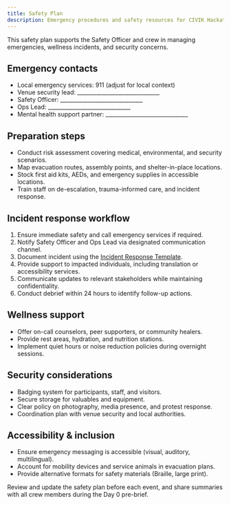 ```yaml
---
title: Safety Plan
description: Emergency procedures and safety resources for CIVIK Hackathons.
---
```


This safety plan supports the Safety Officer and crew in managing emergencies, wellness incidents, and security concerns.

## Emergency contacts

- Local emergency services: 911 (adjust for local context)
- Venue security lead: ______________________________
- Safety Officer: ______________________________
- Ops Lead: ______________________________
- Mental health support partner: ______________________________

## Preparation steps

- Conduct risk assessment covering medical, environmental, and security scenarios.
- Map evacuation routes, assembly points, and shelter-in-place locations.
- Stock first aid kits, AEDs, and emergency supplies in accessible locations.
- Train staff on de-escalation, trauma-informed care, and incident response.

## Incident response workflow

1. Ensure immediate safety and call emergency services if required.
2. Notify Safety Officer and Ops Lead via designated communication channel.
3. Document incident using the [Incident Response Template](../templates/incident_response).
4. Provide support to impacted individuals, including translation or accessibility services.
5. Communicate updates to relevant stakeholders while maintaining confidentiality.
6. Conduct debrief within 24 hours to identify follow-up actions.

## Wellness support

- Offer on-call counselors, peer supporters, or community healers.
- Provide rest areas, hydration, and nutrition stations.
- Implement quiet hours or noise reduction policies during overnight sessions.

## Security considerations

- Badging system for participants, staff, and visitors.
- Secure storage for valuables and equipment.
- Clear policy on photography, media presence, and protest response.
- Coordination plan with venue security and local authorities.

## Accessibility & inclusion

- Ensure emergency messaging is accessible (visual, auditory, multilingual).
- Account for mobility devices and service animals in evacuation plans.
- Provide alternative formats for safety materials (Braille, large print).

Review and update the safety plan before each event, and share summaries with all crew members during the Day 0 pre-brief.
